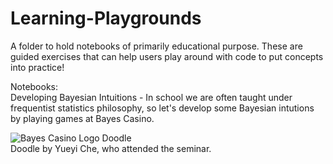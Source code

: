 # Learning-Playgrounds
A folder to hold notebooks of primarily educational purpose. These are guided exercises that can help users play around with code to put concepts into practice!

Notebooks: <br /> 
Developing Bayesian Intuitions - In school we are often taught under frequentist statistics philosophy, so let's develop some Bayesian intutions by playing games at Bayes Casino.

![Bayes Casino Logo Doodle](https://github.com/user-attachments/assets/25a32f74-63d1-46d7-9cab-e5fba814b22a) <br /> 
Doodle by Yueyi Che, who attended the seminar.
